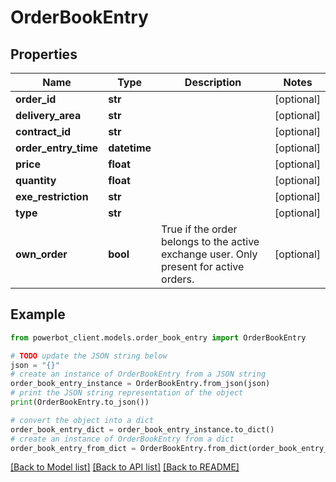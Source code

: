 # OrderBookEntry


## Properties

Name | Type | Description | Notes
------------ | ------------- | ------------- | -------------
**order_id** | **str** |  | [optional] 
**delivery_area** | **str** |  | [optional] 
**contract_id** | **str** |  | [optional] 
**order_entry_time** | **datetime** |  | [optional] 
**price** | **float** |  | [optional] 
**quantity** | **float** |  | [optional] 
**exe_restriction** | **str** |  | [optional] 
**type** | **str** |  | [optional] 
**own_order** | **bool** | True if the order belongs to the active exchange user. Only present for active orders. | [optional] 

## Example

```python
from powerbot_client.models.order_book_entry import OrderBookEntry

# TODO update the JSON string below
json = "{}"
# create an instance of OrderBookEntry from a JSON string
order_book_entry_instance = OrderBookEntry.from_json(json)
# print the JSON string representation of the object
print(OrderBookEntry.to_json())

# convert the object into a dict
order_book_entry_dict = order_book_entry_instance.to_dict()
# create an instance of OrderBookEntry from a dict
order_book_entry_from_dict = OrderBookEntry.from_dict(order_book_entry_dict)
```
[[Back to Model list]](../README.md#documentation-for-models) [[Back to API list]](../README.md#documentation-for-api-endpoints) [[Back to README]](../README.md)


